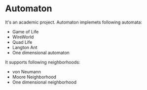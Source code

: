 # Automaton

It's an academic project. Automaton implemets following automata:

-  Game of Life
-  WireWorld
-  Quad Life
-  Langton Ant
-  One dimensional automaton

It supports following neighborhoods:

  - von Neumann
  - Moore Neighborhood
  - One dimensional neighborhood
